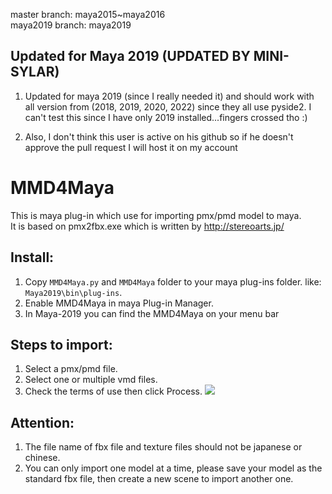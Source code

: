 master branch: maya2015~maya2016<br>
maya2019 branch: maya2019<br>
## Updated for Maya 2019 (UPDATED BY MINI-SYLAR)
1. Updated for maya 2019 (since I really needed it) and should work with all version from (2018, 2019, 2020, 2022)
since they all use pyside2.
I can't test this since I have only 2019 installed...fingers crossed tho :)

2. Also, I don't think this user is active on his github so if he doesn't approve the pull request I will host it on my account

# MMD4Maya
This is maya plug-in which use for importing pmx/pmd model to maya.<br>
It is based on pmx2fbx.exe which is written by http://stereoarts.jp/

## Install:
1. Copy `MMD4Maya.py` and `MMD4Maya` folder to your maya plug-ins folder. like: `Maya2019\bin\plug-ins`.
2. Enable MMD4Maya in maya Plug-in Manager.
3. In Maya-2019 you can find the MMD4Maya on your menu bar

## Steps to import:
1. Select a pmx/pmd file.
2. Select one or multiple vmd files.
3. Check the terms of use then click Process.
![](http://images2015.cnblogs.com/blog/675680/201601/675680-20160131230507896-565921880.jpg)

## Attention:
1. The file name of fbx file and texture files should not be japanese or chinese.
2. You can only import one model at a time, please save your model as the standard fbx file, then create a new scene to import another one.
